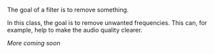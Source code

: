 The goal of a filter is to remove something.

In this class, the goal is to remove unwanted frequencies. This can, for example, help to make the audio quality clearer.

_More coming soon_